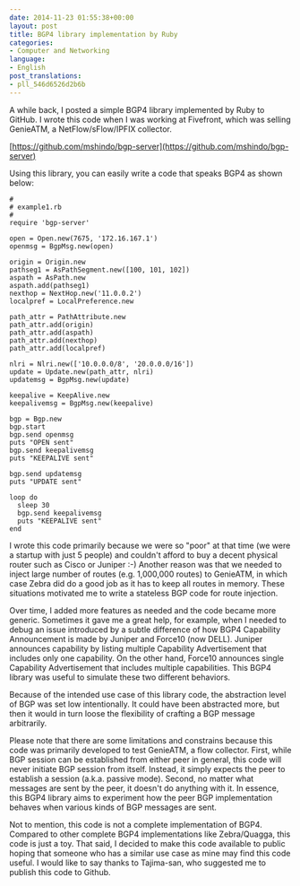```yaml
---
date: 2014-11-23 01:55:38+00:00
layout: post
title: BGP4 library implementation by Ruby
categories:
- Computer and Networking
language:
- English
post_translations:
- pll_546d6526d2b6b
---
```


A while back, I posted a simple BGP4 library implemented by Ruby to GitHub. I wrote this code when I was working at Fivefront, which was selling GenieATM, a NetFlow/sFlow/IPFIX collector.

[https://github.com/mshindo/bgp-server](https://github.com/mshindo/bgp-server)

Using this library, you can easily write a code that speaks BGP4 as shown below:


    
    #
    # example1.rb
    #
    require 'bgp-server'
    
    open = Open.new(7675, '172.16.167.1')
    openmsg = BgpMsg.new(open)
    
    origin = Origin.new
    pathseg1 = AsPathSegment.new([100, 101, 102])
    aspath = AsPath.new
    aspath.add(pathseg1)
    nexthop = NextHop.new('11.0.0.2')
    localpref = LocalPreference.new
    
    path_attr = PathAttribute.new
    path_attr.add(origin)
    path_attr.add(aspath)
    path_attr.add(nexthop)
    path_attr.add(localpref)
    
    nlri = Nlri.new(['10.0.0.0/8', '20.0.0.0/16'])
    update = Update.new(path_attr, nlri)
    updatemsg = BgpMsg.new(update)
    
    keepalive = KeepAlive.new
    keepalivemsg = BgpMsg.new(keepalive)
    
    bgp = Bgp.new
    bgp.start
    bgp.send openmsg
    puts "OPEN sent"
    bgp.send keepalivemsg
    puts "KEEPALIVE sent"
    
    bgp.send updatemsg
    puts "UPDATE sent"
    
    loop do
      sleep 30
      bgp.send keepalivemsg
      puts "KEEPALIVE sent"
    end



I wrote this code primarily because we were so "poor" at that time (we were a startup with just 5 people) and couldn't afford to buy a decent physical router such as Cisco or Juniper :-) Another reason was that we needed to inject large number of routes (e.g. 1,000,000 routes) to GenieATM, in which case Zebra did do a good job as it has to keep all routes in memory. These situations motivated me to write a stateless BGP code for route injection. 

Over time, I added more features as needed and the code became more generic. Sometimes it gave me a great help, for example, when I needed to debug an issue introduced by a subtle difference of how BGP4 Capability Announcement is made by Juniper and Force10 (now DELL). Juniper announces capability by listing multiple Capability Advertisement that includes only one capability. On the other hand, Force10 announces single Capability Advertisement that includes multiple capabilities. This BGP4 library was useful to simulate these two different behaviors.

Because of the intended use case of this library code, the abstraction level of BGP was set low intentionally. It could have been abstracted more, but then it would in turn loose the flexibility of crafting a BGP message arbitrarily. 

Please note that there are some limitations and constrains because this code was primarily developed to test GenieATM, a flow collector. First, while BGP session can be established from either peer in general, this code will never initiate BGP session from itself. Instead, it simply expects the peer to establish a session (a.k.a. passive mode). Second, no matter what messages are sent by the peer, it doesn't do anything with it. In essence, this BGP4 library aims to experiment how the peer BGP implementation behaves when various kinds of BGP messages are sent.

Not to mention, this code is not a complete implementation of BGP4. Compared to other complete BGP4 implementations like Zebra/Quagga, this code is just a toy. That said, I decided to make this code available to public hoping that someone who has a similar use case as mine may find this code useful. I would like to say thanks to Tajima-san, who suggested me to publish this code to Github.
